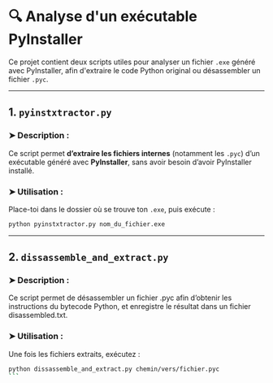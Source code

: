 # 🔍 Analyse d'un exécutable PyInstaller

Ce projet contient deux scripts utiles pour analyser un fichier `.exe` généré avec PyInstaller, afin d'extraire le code Python original ou désassembler un fichier `.pyc`.

-------

## 1. `pyinstxtractor.py`

### ➤ Description :
Ce script permet **d’extraire les fichiers internes** (notamment les `.pyc`) d’un exécutable généré avec **PyInstaller**, sans avoir besoin d’avoir PyInstaller installé.

### ➤ Utilisation :
Place-toi dans le dossier où se trouve ton `.exe`, puis exécute :

```bash
python pyinstxtractor.py nom_du_fichier.exe
```

-----------------------------------------------------

## 2. `dissassemble_and_extract.py`

### ➤ Description :
Ce script permet de désassembler un fichier .pyc afin d’obtenir les instructions du bytecode Python, et enregistre le résultat dans un fichier disassembled.txt.

### ➤ Utilisation :
Une fois les fichiers extraits, exécutez :

````bash
python dissassemble_and_extract.py chemin/vers/fichier.pyc
```